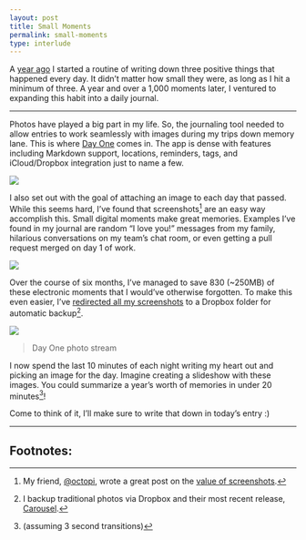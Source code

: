 ```yaml
---
layout: post
title: Small Moments
permalink: small-moments
type: interlude
---
```


A [year ago](/on-forming-habits) I started a routine of writing down three positive things that happened every day. It didn’t matter how small they were, as long as I hit a minimum of three. A year and over a 1,000 moments later, I ventured to expanding this habit into a daily journal.

---

Photos have played a big part in my life. So, the journaling tool needed to allow entries to work seamlessly with images during my trips down memory lane. This is where [Day One](http://dayoneapp.com) comes in. The app is dense with features including Markdown support, locations, reminders, tags, and iCloud/Dropbox integration just to name a few.

![](/public/images/day-one.png)

I also set out with the goal of attaching an image to each day that passed. While this seems hard, I’ve found that screenshots[^1] are an easy way accomplish this. Small digital moments make great memories. Examples I’ve found in my journal are random “I love you!” messages from my family, hilarious conversations on my team’s chat room, or even getting a pull request merged on day 1 of work.

![](/public/images/imgur-pr.png)

Over the course of six months, I’ve managed to save 830 (~250MB) of these electronic moments that I would’ve otherwise forgotten. To make this even easier, I’ve [redirected all my screenshots](http://osxdaily.com/2011/01/26/change-the-screenshot-save-file-location-in-mac-os-x/) to a Dropbox folder for automatic backup[^2].

![](/public/images/day-one-photos.png)

> Day One photo stream

I now spend the last 10 minutes of each night writing my heart out and picking an image for the day. Imagine creating a slideshow with these images. You could summarize a year’s worth of memories in under 20 minutes[^3]!

Come to think of it, I’ll make sure to write that down in today’s entry :)

---

## Footnotes:

[^1]: My friend, [@octopi](https://twitter.com/octopi), wrote a great post on the [value of screenshots](http://words.davidhu.me/screenshots/).

[^2]: I backup traditional photos via Dropbox and their most recent release, [Carousel](https://www.carousel.com/).

[^3]: (assuming 3 second transitions)
